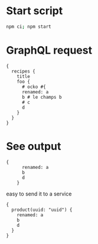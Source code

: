 # Start script

```sh
npm ci; npm start
```

# GraphQL request

```gql
{
  recipes {
    title
    foo {
      # ocko #{
      renamed: a
      b # le champs b
      # c
      d
    }
  }
}
```

# See output

```
{
      renamed: a
      b
      d
    }
```

easy to send it to a service

```gql
{
  product(uuid: "uuid") {
    renamed: a
    b
    d
  }
}
```

